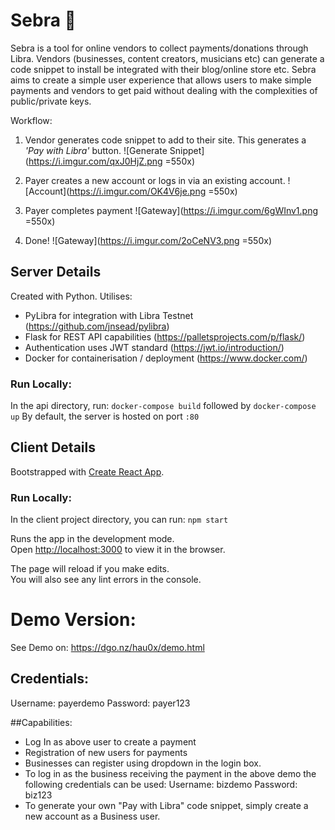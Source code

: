 
# Sebra 🦓
Sebra is a tool for online vendors to collect payments/donations through Libra. Vendors (businesses, content creators, musicians etc) can generate a code snippet to install be integrated with their blog/online store etc. Sebra aims to create a simple user experience that allows users to make simple payments and vendors to get paid without dealing with the complexities of public/private keys. 

Workflow:
1) Vendor generates code snippet to add to their site. This generates a *'Pay with Libra'* button.
![Generate Snippet](https://i.imgur.com/qxJ0HjZ.png =550x)

2) Payer creates a new account or logs in via an existing account.
![Account](https://i.imgur.com/OK4V6je.png =550x) 

3)  Payer completes payment
![Gateway](https://i.imgur.com/6gWInv1.png =550x)

4) Done!
![Gateway](https://i.imgur.com/2oCeNV3.png =550x) 


## Server Details
Created with Python. Utilises:
* PyLibra for integration with Libra Testnet (https://github.com/jnsead/pylibra)
* Flask for REST API capabilities (https://palletsprojects.com/p/flask/)
* Authentication uses JWT standard (https://jwt.io/introduction/)
* Docker for containerisation / deployment (https://www.docker.com/)

### Run Locally:
In the api directory, run: 
`docker-compose build` followed by `docker-compose up`
By default, the server is hosted on port `:80`

## Client Details
Bootstrapped with [Create React App](https://github.com/facebook/create-react-app).

### Run Locally:
In the client project directory, you can run: `npm start`

Runs the app in the development mode.<br>
Open [http://localhost:3000](http://localhost:3000) to view it in the browser.

The page will reload if you make edits.<br>
You will also see any lint errors in the console.


# Demo Version:
See Demo on:
https://dgo.nz/hau0x/demo.html

## Credentials: 
Username:   payerdemo
Password: payer123

##Capabilities:
* Log In as above user to create a payment
* Registration of new users for payments
* Businesses can register using dropdown in the login box.
* To log in as the business receiving the payment in the above demo the following credentials can be used:
    Username: bizdemo
    Password: biz123
* To generate your own "Pay with Libra" code snippet, simply create a new account as a Business user.
